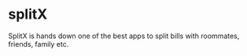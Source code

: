 # splitX
SplitX is hands down one of the best apps to split bills with  roommates, friends, family etc.
